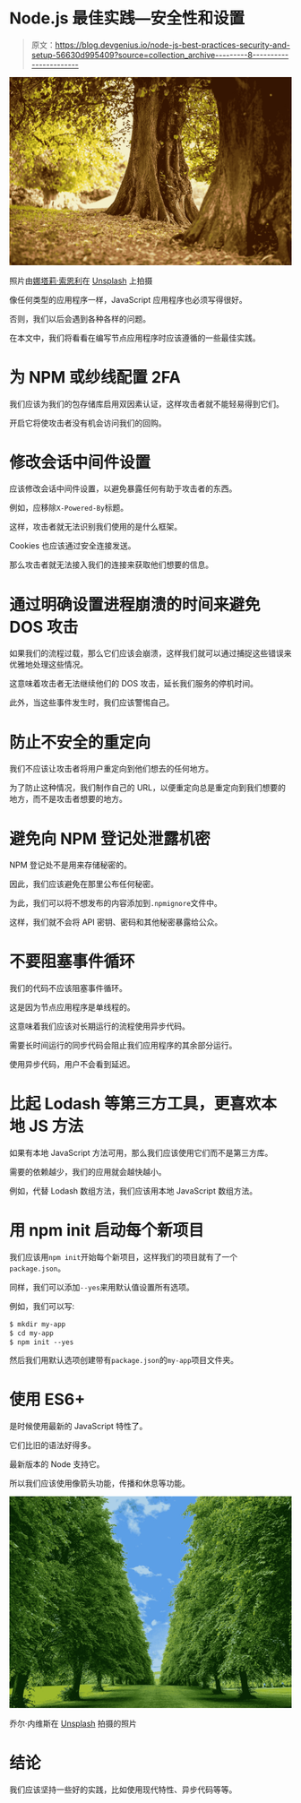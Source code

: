 # Node.js 最佳实践—安全性和设置

> 原文：<https://blog.devgenius.io/node-js-best-practices-security-and-setup-56630d995409?source=collection_archive---------8----------------------->

![](img/b0b77e651afe7f9d4ea37b6309233560.png)

照片由[娜塔莉·索恩利](https://unsplash.com/@natthornley?utm_source=medium&utm_medium=referral)在 [Unsplash](https://unsplash.com?utm_source=medium&utm_medium=referral) 上拍摄

像任何类型的应用程序一样，JavaScript 应用程序也必须写得很好。

否则，我们以后会遇到各种各样的问题。

在本文中，我们将看看在编写节点应用程序时应该遵循的一些最佳实践。

# 为 NPM 或纱线配置 2FA

我们应该为我们的包存储库启用双因素认证，这样攻击者就不能轻易得到它们。

开启它将使攻击者没有机会访问我们的回购。

# 修改会话中间件设置

应该修改会话中间件设置，以避免暴露任何有助于攻击者的东西。

例如，应移除`X-Powered-By`标题。

这样，攻击者就无法识别我们使用的是什么框架。

Cookies 也应该通过安全连接发送。

那么攻击者就无法接入我们的连接来获取他们想要的信息。

# 通过明确设置进程崩溃的时间来避免 DOS 攻击

如果我们的流程过载，那么它们应该会崩溃，这样我们就可以通过捕捉这些错误来优雅地处理这些情况。

这意味着攻击者无法继续他们的 DOS 攻击，延长我们服务的停机时间。

此外，当这些事件发生时，我们应该警惕自己。

# 防止不安全的重定向

我们不应该让攻击者将用户重定向到他们想去的任何地方。

为了防止这种情况，我们制作自己的 URL，以便重定向总是重定向到我们想要的地方，而不是攻击者想要的地方。

# 避免向 NPM 登记处泄露机密

NPM 登记处不是用来存储秘密的。

因此，我们应该避免在那里公布任何秘密。

为此，我们可以将不想发布的内容添加到`.npmignore`文件中。

这样，我们就不会将 API 密钥、密码和其他秘密暴露给公众。

# 不要阻塞事件循环

我们的代码不应该阻塞事件循环。

这是因为节点应用程序是单线程的。

这意味着我们应该对长期运行的流程使用异步代码。

需要长时间运行的同步代码会阻止我们应用程序的其余部分运行。

使用异步代码，用户不会看到延迟。

# 比起 Lodash 等第三方工具，更喜欢本地 JS 方法

如果有本地 JavaScript 方法可用，那么我们应该使用它们而不是第三方库。

需要的依赖越少，我们的应用就会越快越小。

例如，代替 Lodash 数组方法，我们应该用本地 JavaScript 数组方法。

# 用 npm init 启动每个新项目

我们应该用`npm init`开始每个新项目，这样我们的项目就有了一个`package.json`。

同样，我们可以添加`--yes`来用默认值设置所有选项。

例如，我们可以写:

```
$ mkdir my-app
$ cd my-app
$ npm init --yes
```

然后我们用默认选项创建带有`package.json`的`my-app`项目文件夹。

# 使用 ES6+

是时候使用最新的 JavaScript 特性了。

它们比旧的语法好得多。

最新版本的 Node 支持它。

所以我们应该使用像箭头功能，传播和休息等功能。

![](img/496a0db67dbed695caafc20a35515e94.png)

乔尔·内维斯在 [Unsplash](https://unsplash.com?utm_source=medium&utm_medium=referral) 拍摄的照片

# 结论

我们应该坚持一些好的实践，比如使用现代特性、异步代码等等。